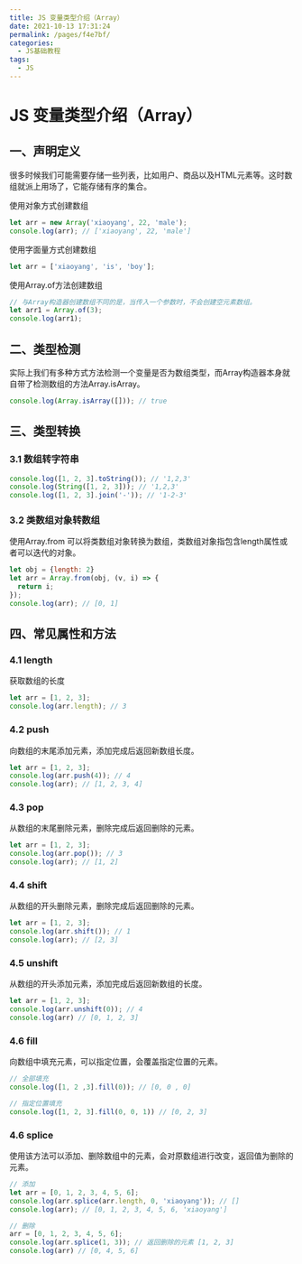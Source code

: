 ```yaml
---
title: JS 变量类型介绍（Array）
date: 2021-10-13 17:31:24
permalink: /pages/f4e7bf/
categories:
  - JS基础教程
tags:
  - JS
---
```

# JS 变量类型介绍（Array）

## 一、声明定义
很多时候我们可能需要存储一些列表，比如用户、商品以及HTML元素等。这时数组就派上用场了，它能存储有序的集合。

使用对象方式创建数组
```javascript
let arr = new Array('xiaoyang', 22, 'male');
console.log(arr); // ['xiaoyang', 22, 'male']
```
使用字面量方式创建数组
```javascript
let arr = ['xiaoyang', 'is', 'boy'];
```
使用Array.of方法创建数组
```javascript
// 与Array构造器创建数组不同的是，当传入一个参数时，不会创建空元素数组。
let arr1 = Array.of(3);
console.log(arr1);
```

## 二、类型检测
实际上我们有多种方式方法检测一个变量是否为数组类型，而Array构造器本身就自带了检测数组的方法Array.isArray。
```javascript
console.log(Array.isArray([])); // true
```

## 三、类型转换
### 3.1 数组转字符串
```javascript
console.log([1, 2, 3].toString()); // '1,2,3'
console.log(String([1, 2, 3])); // '1,2,3'
console.log([1, 2, 3].join('-')); // '1-2-3'
```
### 3.2 类数组对象转数组
使用Array.from 可以将类数组对象转换为数组，类数组对象指包含length属性或者可以迭代的对象。
```javascript
let obj = {length: 2}
let arr = Array.from(obj, (v, i) => {
  return i;
});
console.log(arr); // [0, 1]
```

## 四、常见属性和方法
### 4.1 length
获取数组的长度
```javascript
let arr = [1, 2, 3];
console.log(arr.length); // 3
```
### 4.2 push
向数组的末尾添加元素，添加完成后返回新数组长度。
```javascript
let arr = [1, 2, 3];
console.log(arr.push(4)); // 4
console.log(arr); // [1, 2, 3, 4]
```
### 4.3 pop
从数组的末尾删除元素，删除完成后返回删除的元素。
```javascript
let arr = [1, 2, 3];
console.log(arr.pop()); // 3
console.log(arr); // [1, 2]
```
### 4.4 shift
从数组的开头删除元素，删除完成后返回删除的元素。
```javascript
let arr = [1, 2, 3];
console.log(arr.shift()); // 1
console.log(arr); // [2, 3]
```
### 4.5 unshift
从数组的开头添加元素，添加完成后返回新数组的长度。
```javascript
let arr = [1, 2, 3];
console.log(arr.unshift(0)); // 4
console.log(arr) // [0, 1, 2, 3]
```
### 4.6 fill
向数组中填充元素，可以指定位置，会覆盖指定位置的元素。
```javascript
// 全部填充
console.log([1, 2 ,3].fill(0)); // [0, 0 , 0]

// 指定位置填充
console.log([1, 2, 3].fill(0, 0, 1)) // [0, 2, 3]
```
### 4.6 splice
使用该方法可以添加、删除数组中的元素，会对原数组进行改变，返回值为删除的元素。
```javascript
// 添加
let arr = [0, 1, 2, 3, 4, 5, 6];
console.log(arr.splice(arr.length, 0, 'xiaoyang')); // []
console.log(arr); // [0, 1, 2, 3, 4, 5, 6, 'xiaoyang']

// 删除
arr = [0, 1, 2, 3, 4, 5, 6];
console.log(arr.splice(1, 3)); // 返回删除的元素 [1, 2, 3]
console.log(arr) // [0, 4, 5, 6]
```
